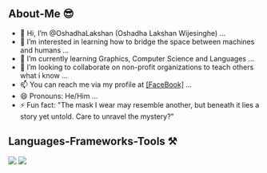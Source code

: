 <h2>About-Me 😎</h2>
<ul>
<li> 👋 Hi, I’m @OshadhaLakshan (Oshadha Lakshan Wijesinghe) ...</li>
<li> 👀 I’m interested in learning how to bridge the space between machines and humans ...</li>
<li> 🌱 I’m currently learning Graphics, Computer Science and Languages ...</li>
<li> 💞️ I’m looking to collaborate on non-profit organizations to teach others what i know ...</li>
<li> 📫 You can reach me via my profile at <a href = "https://facebook.com/oshadha.lakshan.7">[FaceBook]</a> ...</li>
<li> 😄 Pronouns: He/Him ...</li>
<li> ⚡ Fun fact: "The mask I wear may resemble another, but beneath it lies a story yet untold. Care to unravel the mystery?"</li>
</ul>    
<h2>Languages-Frameworks-Tools ⚒️</h2>
<div>
    <img src="https://skillicons.dev/icons?i=react,bootstrap,html,css,vscode,github,figma,git,django,flask,mongodb,kali,linux,windows,apple" />
    <img src="https://skillicons.dev/icons?i=nodejs,python,javascript,java,visualstudio,mysql,sqlite,c,cs,cpp,ps,ai,pr,ae,blender" /><br>
</div>
<br/>

<!---
OshadhaLakshan/OshadhaLakshan is a ✨ special ✨ repository because its `README.md` (this file) appears on your GitHub profile.
You can click the Preview link to take a look at your changes.
<img src="https://i.imgur.com/E2dOFIn.png" alt="Background Photo" class="img-fluid">
--->
